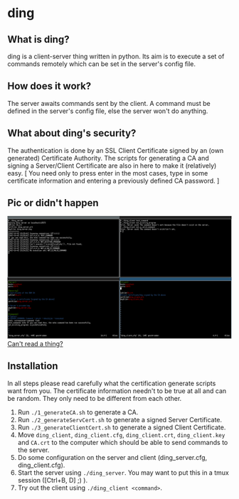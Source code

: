 # ding
## What is ding?
ding is a client-server thing written in python. Its aim is to execute a set of commands remotely which can be set in the server's config file.

## How does it work?
The server awaits commands sent by the client. A command must be defined in the server's config file, else the server won't do anything.

## What about ding's security?
The authentication is done by an SSL Client Certificate signed by an (own generated) Certificate Authority. The scripts for generating a CA and signing a Server/Client Certificate are also in here to make it (relatively) easy. [ You need only to press enter in the most cases, type in some certificate information and entering a previously defined CA password. ]

## Pic or didn't happen
![Screenshot of CircleArt](/img/dingScreenshot.png)
[Can't read a thing?](https://raw.githubusercontent.com/Bandie/ding/master/img/dingScreenshot.png)

## Installation
In all steps please read carefully what the certification generate scripts want from you. The certificate information needn't to be true at all and can be random. They only need to be different from each other.

1. Run `./1_generateCA.sh` to generate a CA.
2. Run `./2_generateServCert.sh` to generate a signed Server Certificate.
3. Run `./3_generateClientCert.sh` to generate a signed Client Certificate.
4. Move `ding_client`, `ding_client.cfg`, `ding_client.crt`, `ding_client.key` and `CA.crt` to the computer which should be able to send commands to the server.
5. Do some configuration on the server and client (ding\_server.cfg, ding\_client.cfg).
6. Start the server using `./ding_server`. You may want to put this in a tmux session ([Ctrl+B, D] ;) ).
7. Try out the client using `./ding_client <command>`.


